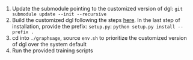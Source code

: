 1. Update the submodule pointing to the customized version of dgl: `git submodule update --init --recursive`
2. Build the customized dgl following the steps [here](https://docs.dgl.ai/install/index.html#install-from-source). In the last step of installation, provide the prefix: `setup.py`: `python setup.py install --prefix .`
3. cd into `./graphsage`, source `env.sh` to prioritize the customized version of dgl over the system default
4. Run the provided training scripts
